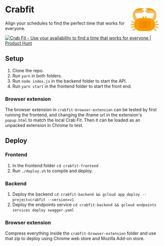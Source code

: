 # Crabfit <img width="100" align="right" src="crabfit-frontend/src/res/logo.svg" alt="avatar">

Align your schedules to find the perfect time that works for everyone.

<a href="https://www.producthunt.com/posts/crab-fit?utm_source=badge-featured&utm_medium=badge&utm_souce=badge-crab-fit" target="_blank"><img src="https://api.producthunt.com/widgets/embed-image/v1/featured.svg?post_id=291656&theme=light" alt="Crab Fit - Use your availability to find a time that works for everyone | Product Hunt" style="width: 250px; height: 54px;" width="250" height="54" /></a>

## Setup

1. Clone the repo.
2. Run `yarn` in both folders.
3. Run `node index.js` in the backend folder to start the API.
4. Run `yarn start` in the frontend folder to start the front end.

### Browser extension
The browser extension in `crabfit-browser-extension` can be tested by first running the frontend, and changing the iframe url in the extension's `popup.html` to match the local Crab Fit. Then it can be loaded as an unpacked extension in Chrome to test.

## Deploy

### Frontend
1. In the frontend folder `cd crabfit-frontend`
2. Run `./deploy.sh` to compile and deploy.

### Backend
1. Deploy the backend `cd crabfit-backend && gcloud app deploy --project=crabfit --version=v1`
2. Deploy the endpoints service `cd crabfit-backend && gcloud endpoints services deploy swagger.yaml`

### Browser extension
Compress everything inside the `crabfit-browser-extension` folder and use that zip to deploy using Chrome web store and Mozilla Add-on store.
